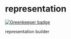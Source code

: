 # representation

[![Greenkeeper badge](https://badges.greenkeeper.io/salimkayabasi/representation.svg)](https://greenkeeper.io/)

representation builder
